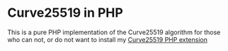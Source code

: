 Curve25519 in PHP
=================

This is a pure PHP implementation of the Curve25519 algorithm for those who can not, or do not want to install my [Curve25519 PHP extension](https://github.com/lt/php-curve25519-ext)
